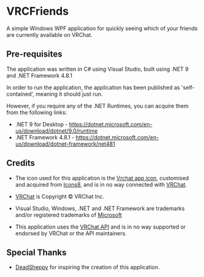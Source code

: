 # VRCFriends
A simple Windows WPF application for quickly seeing which of your friends are currently available on VRChat.

## Pre-requisites
The application was written in C# using Visual Studio, built using .NET 9 and .NET Framework 4.8.1

In order to run the application, the application has been published as 'self-contained', meaning it should just run.

However, if you require any of the .NET Runtimes, you can acquire them from the following links:
* .NET 9 for Desktop - https://dotnet.microsoft.com/en-us/download/dotnet/9.0/runtime
* .NET Framework 4.8.1 - https://dotnet.microsoft.com/en-us/download/dotnet-framework/net481

## Credits
* The icon used for this application is the [Vrchat app icon](https://icons8.com/icon/l3l1gzizJLqM/vrchat), customised and acquired from [Icons8](https://icons8.com), and is in no way connected with [VRChat](https://hello.vrchat.com).

* [VRChat](https://hello.vrchat.com) is Copyright &copy; VRChat Inc.

* Visual Studio, Windows, .NET and .NET Framework are trademarks and/or registered trademarks of [Microsoft](https://www.microsoft.com)

* This application uses the [VRChat API](https://vrchatapi.github.io/) and is in no way supported or endorsed by VRChat or the API maintainers.

## Special Thanks
* [DeadSheppy](https://twitch.tv/DeadSheppy) for inspiring the creation of this application.
